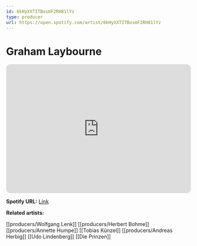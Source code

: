 ```yaml
---
id: 6kHyXXTITBosmF2RH81lYz
type: producer
url: https://open.spotify.com/artist/6kHyXXTITBosmF2RH81lYz
---
```

# Graham Laybourne

<iframe style="border-radius:12px" src="https://open.spotify.com/embed/artist/6kHyXXTITBosmF2RH81lYz" width="100%" height="352" frameBorder="0" allowfullscreen="" allow="autoplay; clipboard-write; encrypted-media; fullscreen; picture-in-picture" loading="lazy"></iframe>

**Spotify URL:** [Link](https://open.spotify.com/artist/6kHyXXTITBosmF2RH81lYz)

**Related artists:**

[[producers/Wolfgang Lenk]]
[[producers/Herbert Bohme]]
[[producers/Annette Humpe]]
[[Tobias Künzel]]
[[producers/Andreas Herbig]]
[[Udo Lindenberg]]
[[Die Prinzen]]

